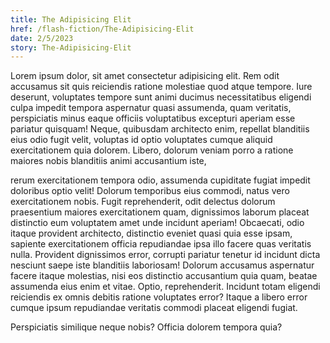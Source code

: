 ```yaml
---
title: The Adipisicing Elit
href: /flash-fiction/The-Adipisicing-Elit
date: 2/5/2023
story: The-Adipisicing-Elit
---
```


Lorem ipsum dolor, sit amet consectetur adipisicing elit. Rem odit accusamus sit quis reiciendis ratione molestiae quod atque tempore. Iure deserunt, voluptates tempore sunt animi ducimus necessitatibus eligendi culpa impedit tempora aspernatur quasi assumenda, quam veritatis, perspiciatis minus eaque officiis voluptatibus excepturi aperiam esse pariatur quisquam! Neque, quibusdam architecto enim, repellat blanditiis eius odio fugit velit, voluptas id optio voluptates cumque aliquid exercitationem quia dolorem. Libero, dolorum veniam porro a ratione maiores nobis blanditiis animi accusantium iste,

rerum exercitationem tempora odio, assumenda cupiditate fugiat impedit doloribus optio velit! Dolorum temporibus eius commodi, natus vero exercitationem nobis. Fugit reprehenderit, odit delectus dolorum praesentium maiores exercitationem quam, dignissimos laborum placeat distinctio eum voluptatem amet unde incidunt aperiam! Obcaecati, odio itaque provident architecto, distinctio eveniet quasi quia esse ipsam, sapiente exercitationem officia repudiandae ipsa illo facere quas veritatis nulla. Provident dignissimos error, corrupti pariatur tenetur id incidunt dicta nesciunt saepe iste blanditiis laboriosam! Dolorum accusamus aspernatur facere itaque molestias, nisi eos distinctio accusantium quia quam, beatae assumenda eius enim et vitae. Optio, reprehenderit. Incidunt totam eligendi reiciendis ex omnis debitis ratione voluptates error? Itaque a libero error cumque ipsum repudiandae veritatis commodi placeat eligendi fugiat.

Perspiciatis similique neque nobis? Officia dolorem tempora quia?
